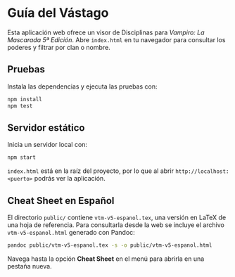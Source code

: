 # Guía del Vástago

Esta aplicación web ofrece un visor de Disciplinas para *Vampiro: La Mascarada 5ª Edición*. Abre `index.html` en tu navegador para consultar los poderes y filtrar por clan o nombre.

## Pruebas

Instala las dependencias y ejecuta las pruebas con:

```bash
npm install
npm test
```

## Servidor estático

Inicia un servidor local con:

```bash
npm start
```

`index.html` está en la raíz del proyecto, por lo que al abrir `http://localhost:<puerto>` podrás ver la aplicación.

## Cheat Sheet en Español

El directorio `public/` contiene `vtm-v5-espanol.tex`, una versión en LaTeX de una hoja de referencia. Para consultarla desde la web se incluye el archivo `vtm-v5-espanol.html` generado con Pandoc:

```bash
pandoc public/vtm-v5-espanol.tex -s -o public/vtm-v5-espanol.html
```

Navega hasta la opción **Cheat Sheet** en el menú para abrirla en una pestaña nueva.

